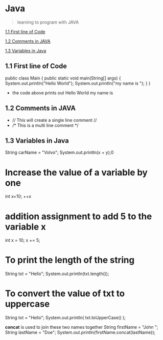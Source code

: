 # Java
> learning to program with JAVA

[1.1 First line of Code](#1.1first-line-of-code)

[1.2 Comments in JAVA](#1.2comments-in-java)

[1.3 Variables in Java](#1.3variables-in-java)
## 1.1 First line of Code ##

public class Main {
  public static void main(String[] args) {
    System.out.println("Hello World");
    System.out.println("my name is ");
  }
}
- the code above prints out         Hello World
                                    my name is


 ## 1.2 Comments in JAVA ##
 - // This will create a single line comment //
 - /* This is a multi line comment */



## 1.3 Variables in Java 

String carName = "Volvo";
System.out.println(x + y);0

# Increase the value of a variable by one #
int x=10;
++x


# addition assignment to add 5 to the variable x #
int x = 10;
x += 5;

# To print the length of the string #
String txt = "Hello";
System.out.println(txt.length());

# To convert the value of txt to uppercase #
String txt = "Hello";
System.out.println(
txt.toUpperCase()
);

**concat**  is used to join these two names together
String firstName = "John ";
String lastName = "Doe";
System.out.println(firstName.concat(lastName));


